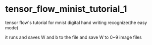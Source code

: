 # tensor_flow_minist_tutorial_1
tensor flow's tutorial for mnist digital hand writing recognize(the easy mode)

it runs and saves W and b to the file and save W to 0~9 image files
